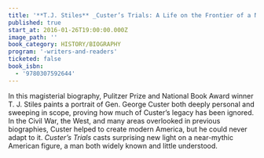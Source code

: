 ```yaml
---
title: '**T.J. Stiles** _Custer’s Trials: A Life on the Frontier of a New America_'
published: true
start_at: 2016-01-26T19:00:00.000Z
image_path: ''
book_category: HISTORY/BIOGRAPHY
program: '-writers-and-readers'
ticketed: false
book_isbn:
  - '9780307592644'
---
```


In this magisterial biography, Pulitzer Prize and National Book Award winner T. J. Stiles paints a portrait of Gen. George Custer both deeply personal and sweeping in scope, proving how much of Custer’s legacy has been ignored. In the Civil War, the West, and many areas overlooked in previous biographies, Custer helped to create modern America, but he could never adapt to it. *Custer’s Trials* casts surprising new light on a near-mythic American figure, a man both widely known and little understood.